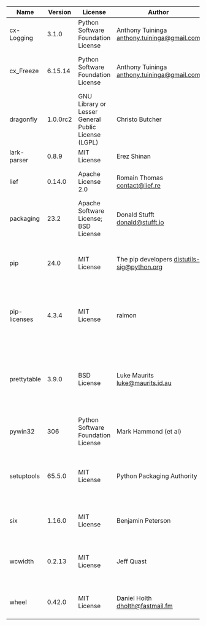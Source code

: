 | Name         | Version  | License                                             | Author                                        | URL                                            | Description                                                                                           |
|--------------|----------|-----------------------------------------------------|-----------------------------------------------|------------------------------------------------|-------------------------------------------------------------------------------------------------------|
| cx-Logging   | 3.1.0    | Python Software Foundation License                  | Anthony Tuininga <anthony.tuininga@gmail.com> | https://github.com/anthony-tuininga/cx_Logging | Python and C interfaces for logging                                                                   |
| cx_Freeze    | 6.15.14  | Python Software Foundation License                  | Anthony Tuininga <anthony.tuininga@gmail.com> | https://github.com/marcelotduarte/cx_Freeze    | Create standalone executables from Python scripts                                                     |
| dragonfly    | 1.0.0rc2 | GNU Library or Lesser General Public License (LGPL) | Christo Butcher                               | https://github.com/dictation-toolbox/dragonfly | Speech recognition extension library                                                                  |
| lark-parser  | 0.8.9    | MIT License                                         | Erez Shinan                                   | https://github.com/erezsh/lark                 | a modern parsing library                                                                              |
| lief         | 0.14.0   | Apache License 2.0                                  | Romain Thomas <contact@lief.re>               | https://lief-project.github.io/                | Library to instrument executable formats                                                              |
| packaging    | 23.2     | Apache Software License; BSD License                | Donald Stufft <donald@stufft.io>              | https://github.com/pypa/packaging              | Core utilities for Python packages                                                                    |
| pip          | 24.0     | MIT License                                         | The pip developers <distutils-sig@python.org> | https://pip.pypa.io/                           | The PyPA recommended tool for installing Python packages.                                             |
| pip-licenses | 4.3.4    | MIT License                                         | raimon                                        | https://github.com/raimon49/pip-licenses       | Dump the software license list of Python packages installed with pip.                                 |
| prettytable  | 3.9.0    | BSD License                                         | Luke Maurits <luke@maurits.id.au>             | https://github.com/jazzband/prettytable        | A simple Python library for easily displaying tabular data in a visually appealing ASCII table format |
| pywin32      | 306      | Python Software Foundation License                  | Mark Hammond (et al)                          | https://github.com/mhammond/pywin32            | Python for Window Extensions                                                                          |
| setuptools   | 65.5.0   | MIT License                                         | Python Packaging Authority                    | https://github.com/pypa/setuptools             | Easily download, build, install, upgrade, and uninstall Python packages                               |
| six          | 1.16.0   | MIT License                                         | Benjamin Peterson                             | https://github.com/benjaminp/six               | Python 2 and 3 compatibility utilities                                                                |
| wcwidth      | 0.2.13   | MIT License                                         | Jeff Quast                                    | https://github.com/jquast/wcwidth              | Measures the displayed width of unicode strings in a terminal                                         |
| wheel        | 0.42.0   | MIT License                                         | Daniel Holth <dholth@fastmail.fm>             | https://github.com/pypa/wheel                  | A built-package format for Python                                                                     |
